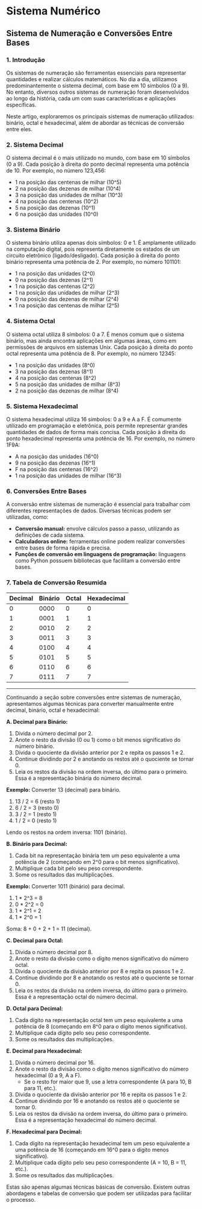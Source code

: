 # Sistema Numérico

## Sistema de Numeração e Conversões Entre Bases

### 1. Introdução

Os sistemas de numeração são ferramentas essenciais para representar quantidades e realizar cálculos matemáticos. No dia a dia, utilizamos predominantemente o sistema decimal, com base em 10 símbolos (0 a 9). No entanto, diversos outros sistemas de numeração foram desenvolvidos ao longo da história, cada um com suas características e aplicações específicas.

Neste artigo, exploraremos os principais sistemas de numeração utilizados: binário, octal e hexadecimal, além de abordar as técnicas de conversão entre eles.

### 2. Sistema Decimal

O sistema decimal é o mais utilizado no mundo, com base em 10 símbolos (0 a 9). Cada posição à direita do ponto decimal representa uma potência de 10. Por exemplo, no número 123,456:

* 1 na posição das centenas de milhar (10^5)
* 2 na posição das dezenas de milhar (10^4)
* 3 na posição das unidades de milhar (10^3)
* 4 na posição das centenas (10^2)
* 5 na posição das dezenas (10^1)
* 6 na posição das unidades (10^0)

### 3. Sistema Binário

O sistema binário utiliza apenas dois símbolos: 0 e 1. É amplamente utilizado na computação digital, pois representa diretamente os estados de um circuito eletrônico (ligado/desligado). Cada posição à direita do ponto binário representa uma potência de 2. Por exemplo, no número 101101:

* 1 na posição das unidades (2^0)
* 0 na posição das dezenas (2^1)
* 1 na posição das centenas (2^2)
* 1 na posição das unidades de milhar (2^3)
* 0 na posição das dezenas de milhar (2^4)
* 1 na posição das centenas de milhar (2^5)

### 4. Sistema Octal

O sistema octal utiliza 8 símbolos: 0 a 7. É menos comum que o sistema binário, mas ainda encontra aplicações em algumas áreas, como em permissões de arquivos em sistemas Unix. Cada posição à direita do ponto octal representa uma potência de 8. Por exemplo, no número 12345:

* 1 na posição das unidades (8^0)
* 3 na posição das dezenas (8^1)
* 4 na posição das centenas (8^2)
* 5 na posição das unidades de milhar (8^3)
* 2 na posição das dezenas de milhar (8^4)

### 5. Sistema Hexadecimal

O sistema hexadecimal utiliza 16 símbolos: 0 a 9 e A a F. É comumente utilizado em programação e eletrônica, pois permite representar grandes quantidades de dados de forma mais concisa. Cada posição à direita do ponto hexadecimal representa uma potência de 16. Por exemplo, no número 1F9A:

* A na posição das unidades (16^0)
* 9 na posição das dezenas (16^1)
* F na posição das centenas (16^2)
* 1 na posição das unidades de milhar (16^3)

### 6. Conversões Entre Bases

A conversão entre sistemas de numeração é essencial para trabalhar com diferentes representações de dados. Diversas técnicas podem ser utilizadas, como:

* **Conversão manual:** envolve cálculos passo a passo, utilizando as definições de cada sistema.
* **Calculadoras online:** ferramentas online podem realizar conversões entre bases de forma rápida e precisa.
* **Funções de conversão em linguagens de programação:** linguagens como Python possuem bibliotecas que facilitam a conversão entre bases.

### 7. Tabela de Conversão Resumida

| Decimal | Binário | Octal | Hexadecimal |
| ------- | ------- | ----- | ----------- |
| 0       | 0000    | 0     | 0           |
| 1       | 0001    | 1     | 1           |
| 2       | 0010    | 2     | 2           |
| 3       | 0011    | 3     | 3           |
| 4       | 0100    | 4     | 4           |
| 5       | 0101    | 5     | 5           |
| 6       | 0110    | 6     | 6           |
| 7       | 0111    | 7     | 7           |

---

Continuando a seção sobre conversões entre sistemas de numeração, apresentamos algumas técnicas para converter manualmente entre decimal, binário, octal e hexadecimal:

**A. Decimal para Binário:**

1. Divida o número decimal por 2.
2. Anote o resto da divisão (0 ou 1) como o bit menos significativo do número binário.
3. Divida o quociente da divisão anterior por 2 e repita os passos 1 e 2.
4. Continue dividindo por 2 e anotando os restos até o quociente se tornar 0.
5. Leia os restos da divisão na ordem inversa, do último para o primeiro. Essa é a representação binária do número decimal.

**Exemplo:** Converter 13 (decimal) para binário.

1. 13 / 2 = 6 (resto 1)
2. 6 / 2 = 3 (resto 0)
3. 3 / 2 = 1 (resto 1)
4. 1 / 2 = 0 (resto 1)

Lendo os restos na ordem inversa: 1101 (binário).

**B. Binário para Decimal:**

1. Cada bit na representação binária tem um peso equivalente a uma potência de 2 (começando em 2^0 para o bit menos significativo).
2. Multiplique cada bit pelo seu peso correspondente.
3. Some os resultados das multiplicações.

**Exemplo:** Converter 1011 (binário) para decimal.

1. 1 * 2^3 = 8
2. 0 * 2^2 = 0
3. 1 * 2^1 = 2
4. 1 * 2^0 = 1

Soma: 8 + 0 + 2 + 1 = 11 (decimal).

**C. Decimal para Octal:**

1. Divida o número decimal por 8.
2. Anote o resto da divisão como o dígito menos significativo do número octal.
3. Divida o quociente da divisão anterior por 8 e repita os passos 1 e 2.
4. Continue dividindo por 8 e anotando os restos até o quociente se tornar 0.
5. Leia os restos da divisão na ordem inversa, do último para o primeiro. Essa é a representação octal do número decimal.

**D. Octal para Decimal:**

1. Cada dígito na representação octal tem um peso equivalente a uma potência de 8 (começando em 8^0 para o dígito menos significativo).
2. Multiplique cada dígito pelo seu peso correspondente.
3. Some os resultados das multiplicações.

**E. Decimal para Hexadecimal:**

1. Divida o número decimal por 16.
2. Anote o resto da divisão como o dígito menos significativo do número hexadecimal (0 a 9, A a F).
    * Se o resto for maior que 9, use a letra correspondente (A para 10, B para 11, etc.).
3. Divida o quociente da divisão anterior por 16 e repita os passos 1 e 2.
4. Continue dividindo por 16 e anotando os restos até o quociente se tornar 0.
5. Leia os restos da divisão na ordem inversa, do último para o primeiro. Essa é a representação hexadecimal do número decimal.

**F. Hexadecimal para Decimal:**

1. Cada dígito na representação hexadecimal tem um peso equivalente a uma potência de 16 (começando em 16^0 para o dígito menos significativo).
2. Multiplique cada dígito pelo seu peso correspondente (A = 10, B = 11, etc.).
3. Some os resultados das multiplicações.


Estas são apenas algumas técnicas básicas de conversão. Existem outras abordagens e tabelas de conversão que podem ser utilizadas para facilitar o processo.
